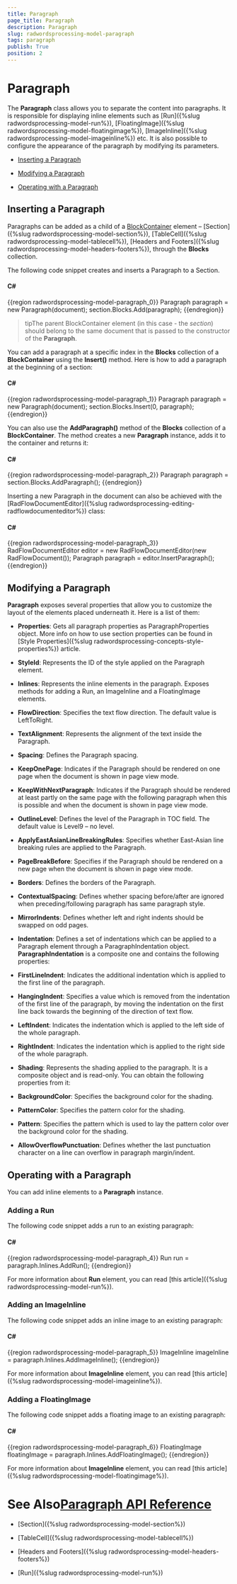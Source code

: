 ```yaml
---
title: Paragraph
page_title: Paragraph
description: Paragraph
slug: radwordsprocessing-model-paragraph
tags: paragraph
publish: True
position: 2
---
```


# Paragraph



The __Paragraph__ class allows you to separate the content into paragraphs. It is responsible for displaying inline
        elements such as [Run]({%slug radwordsprocessing-model-run%}), [FloatingImage]({%slug radwordsprocessing-model-floatingimage%}),
        [ImageInline]({%slug radwordsprocessing-model-imageinline%}) etc. It is also possible to configure the appearance of the paragraph by modifying
        its parameters.
      

* [Inserting a Paragraph](#inserting-a-paragraph)

* [Modifying a Paragraph](#modifying-a-paragraph)

* [Operating with a Paragraph](#operating-with-a-paragraph)

## Inserting a Paragraph

Paragraphs can be added as a child of a
          [BlockContainer](http://www.telerik.com/help/wpf/t_telerik_windows_documents_flow_model_blockcontainerbase.html)
          element – [Section]({%slug radwordsprocessing-model-section%}), [TableCell]({%slug radwordsprocessing-model-tablecell%}),
          [Headers and Footers]({%slug radwordsprocessing-model-headers-footers%}), through the __Blocks__ collection.
        

The following code snippet creates and inserts a Paragraph to a Section.
        

#### __C#__

{{region radwordsprocessing-model-paragraph_0}}
	            Paragraph paragraph = new Paragraph(document);
	            section.Blocks.Add(paragraph);
	{{endregion}}



>tipThe parent BlockContainer element (in this case - the *section*) should belong to the same document that is
            passed to the constructor of the __Paragraph__.
          

You can add a paragraph at a specific index in the __Blocks__ collection of a __BlockContainer__
          using the __Insert()__ method. Here is how to add a paragraph at the beginning of a section:
        

#### __C#__

{{region radwordsprocessing-model-paragraph_1}}
	            Paragraph paragraph = new Paragraph(document);
	            section.Blocks.Insert(0, paragraph);
	{{endregion}}



You can also use the __AddParagraph()__ method of the __Blocks__ collection of a __BlockContainer__.
          The method creates a new __Paragraph__ instance, adds it to the container and returns it:
        

#### __C#__

{{region radwordsprocessing-model-paragraph_2}}
	            Paragraph paragraph = section.Blocks.AddParagraph();
	{{endregion}}



Inserting a new Paragraph in the document can also be achieved with the [RadFlowDocumentEditor]({%slug radwordsprocessing-editing-radflowdocumenteditor%}) class:
        

#### __C#__

{{region radwordsprocessing-model-paragraph_3}}
	            RadFlowDocumentEditor editor = new RadFlowDocumentEditor(new RadFlowDocument());
	            Paragraph paragraph = editor.InsertParagraph();
	{{endregion}}



## Modifying a Paragraph

__Paragraph__ exposes several properties that allow you to customize the layout of the elements placed underneath it. Here is a list
          of them:
        

* __Properties__:  Gets all paragraph properties as ParagraphProperties object. More info on how to use section properties can be
              found in [Style Properties]({%slug radwordsprocessing-concepts-style-properties%}) article.
            

* __StyleId__:  Represents the ID of the style applied on the Paragraph element.
            

* __Inlines__: Represents the inline elements in the paragraph. Exposes methods for adding a Run, an ImageInline and a FloatingImage
              elements.
            

* __FlowDirection__: Specifies the text flow direction. The default value is LeftToRight.
            

* __TextAlignment__: Represents the alignment of the text inside the Paragraph.
            

* __Spacing__: Defines the Paragraph spacing.
            

* __KeepOnePage__: Indicates if the Paragraph should be rendered on one page when the document is shown in page view mode.
            

* __KeepWithNextParagraph__: Indicates if the Paragraph should be rendered at least partly on the same page with the following
              paragraph when this is possible and when the document is shown in page view mode.
            

* __OutlineLevel__: Defines the level of the Paragraph in TOC field. The default value is Level9 – no level.
            

* __ApplyEastAsianLineBreakingRules__: Specifies whether East-Asian line breaking rules are applied to the Paragraph.
            

* __PageBreakBefore__: Specifies if the Paragraph should be rendered on a new page when the document is shown in page view mode.
            

* __Borders__: Defines the borders of the Paragraph.
            

* __ContextualSpacing__: Defines whether spacing before/after are ignored when preceding/following paragraph has same paragraph style.
            

* __MirrorIndents__: Defines whether left and right indents should be swapped on odd pages.
            

* __Indentation__: Defines a set of indentations which can be applied to a Paragraph element through a ParagraphIndentation object.
              __ParagraphIndentation__ is a composite one and contains the following properties:
            

* __FirstLineIndent__: Indicates the additional indentation which is applied to the first line of the paragraph.
                

* __HangingIndent__: Specifies a value which is removed from the indentation of the first line of the paragraph, by
                  moving the indentation on the first line back towards the beginning of the direction of text flow.
                

* __LeftIndent__: Indicates the indentation which is applied to the left side of the whole paragraph.
                

* __RightIndent__: Indicates the indentation which is applied to the right side of the whole paragraph.
                

* __Shading__: Represents the shading applied to the paragraph. It is a composite object and is read-only.
              You can obtain the following properties from it:
            

* __BackgroundColor__: Specifies the background color for the shading.
                

* __PatternColor__: Specifies the pattern color for the shading.
                

* __Pattern__: Specifies the pattern which is used to lay the pattern color over the background color for the shading.
                

* __AllowOverflowPunctuation__: Defines whether the last punctuation character on a line can overflow in paragraph margin/indent.
            

## Operating with a Paragraph

You can add inline elements to a __Paragraph__ instance.
        

### Adding a Run

The following code snippet adds a run to an existing paragraph:
            

#### __C#__

{{region radwordsprocessing-model-paragraph_4}}
	            Run run = paragraph.Inlines.AddRun();
	{{endregion}}



For more information about __Run__ element, you can read [this article]({%slug radwordsprocessing-model-run%}).
            

### Adding an ImageInline

The following code snippet adds an inline image to an existing paragraph:
            

#### __C#__

{{region radwordsprocessing-model-paragraph_5}}
	            ImageInline imageInline = paragraph.Inlines.AddImageInline();
	{{endregion}}



For more information about __ImageInline__ element, you can read [this article]({%slug radwordsprocessing-model-imageinline%}).
            

### Adding a FloatingImage

The following code snippet adds a floating image to an existing paragraph:
            

#### __C#__

{{region radwordsprocessing-model-paragraph_6}}
	            FloatingImage floatingImage = paragraph.Inlines.AddFloatingImage();
	{{endregion}}



For more information about __ImageInline__ element, you can read [this article]({%slug radwordsprocessing-model-floatingimage%}).
            

# See Also[Paragraph API Reference](http://www.telerik.com/help/wpf/allmembers_t_telerik_windows_documents_flow_model_paragraph.html)

 * [Section]({%slug radwordsprocessing-model-section%})

 * [TableCell]({%slug radwordsprocessing-model-tablecell%})

 * [Headers and Footers]({%slug radwordsprocessing-model-headers-footers%})

 * [Run]({%slug radwordsprocessing-model-run%})
